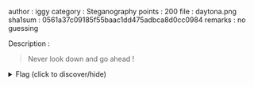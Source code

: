 author : iggy
category : Steganography
points : 200 
file : daytona.png
sha1sum : 0561a37c09185f55baac1dd475adbca8d0cc0984
remarks : no guessing

Description : 
>
> Never look down and go ahead !
>

<details>
    <summary>Flag (click to discover/hide)</summary>
    <p>GH16{Was_a_f**k_damn_great_game_!}</p>
</details>
